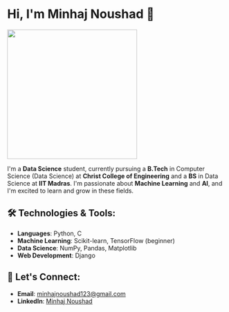 # Hi, I'm Minhaj Noushad 👋

<img src="https://media.giphy.com/media/qgQUggAC3Pfv687qPC/giphy.gif" width="300"/>

I'm a **Data Science** student, currently pursuing a **B.Tech** in Computer Science (Data Science) at **Christ College of Engineering** and a **BS** in Data Science at **IIT Madras**. I'm passionate about **Machine Learning** and **AI**, and I'm excited to learn and grow in these fields.

## 🛠️ Technologies & Tools:
- **Languages**: Python, C
- **Machine Learning**: Scikit-learn, TensorFlow (beginner)
- **Data Science**: NumPy, Pandas, Matplotlib
- **Web Development**: Django

## 💬 Let's Connect:
- **Email**: [minhajnoushad123@gmail.com](mailto:minhajnoushad123@gmail.com)
- **LinkedIn**: [Minhaj Noushad](www.linkedin.com/in/minhaj-noushad)
